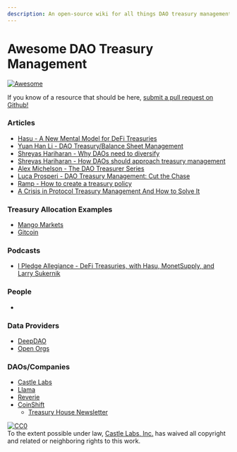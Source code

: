 ```yaml
---
description: An open-source wiki for all things DAO treasury management
---
```


# Awesome DAO Treasury Management

[![Awesome](https://awesome.re/badge-flat2.svg)](https://awesome.re)

If you know of a resource that should be here, [submit a pull request on Github!](https://github.com/castle-finance/awesome-dao-treasury-mgmt)

### Articles

* [Hasu - A New Mental Model for DeFi Treasuries](https://uncommoncore.co/a-new-mental-model-for-defi-treasuries/)
* [Yuan Han Li - DAO Treasury/Balance Sheet Management](https://medium.com/blockchain-capital-blog/dao-treasury-balance-sheet-management-ce5e96da34ac)
* [Shreyas Hariharan - Why DAOs need to diversify](https://newsletter.banklesshq.com/p/why-daos-need-to-diversify?s=r)
* [Shreyas Hariharan - How DAOs should approach treasury management](https://newsletter.banklesshq.com/p/how-daos-should-approach-treasury?s=r)
* [Alex Michelson - The DAO Treasurer Series](https://medium.com/hedgey/the-dao-treasurer-series-part-1-fundamentals-f6fcefefaad0)
* [Luca Prosperi - DAO Treasury Management: Cut the Chase](https://dirtroads.substack.com/p/-32-dao-treasury-management-cut-the?s=r)
* [Ramp - How to create a treasury policy](https://ramp.com/blog/how-to-create-a-treasury-policy)
* [A Crisis in Protocol Treasury Management And How to Solve It](https://messari.io/article/a-crisis-in-protocol-treasury-management-and-how-to-solve-it)

### Treasury Allocation Examples

* [Mango Markets](https://www.notion.so/briansmith/Mango-Markets-DAO-Treasury-Allocation-Strategy-c813579a338740b3bac9534fa30f91bc)
* [Gitcoin](https://gov.gitcoin.co/t/gitcoin-treasury-diversification/9698)

### Podcasts

* [I Pledge Allegiance - DeFi Treasuries, with Hasu, MonetSupply, and Larry Sukernik](https://podcasts.apple.com/us/podcast/defi-treasuries-with-hasu-monetsupply-and-larry-sukernik/id1587401478?i=1000542116428)

### People

*

### Data Providers

* [DeepDAO](https://deepdao.io/organizations)
* [Open Orgs](https://openorgs.info)

### DAOs/Companies

* [Castle Labs](https://www.castle.finance)
* [Llama](https://llama.xyz)
* [Reverie](https://www.reverie.ooo)
* [CoinShift](http://coinshift.xyz)
  * [Treasury House Newsletter](https://newsletter.coinshift.xyz)

[![CC0](https://i.creativecommons.org/p/zero/1.0/88x31.png)](https://creativecommons.org/publicdomain/zero/1.0/)\
To the extent possible under law, [Castle Labs, Inc.](https://creativecommons.org/choose/zero/castle.finance) has waived all copyright and related or neighboring rights to this work.
